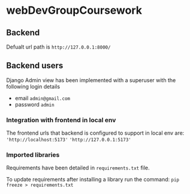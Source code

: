 # webDevGroupCoursework

## Backend

Defualt url path is `http://127.0.0.1:8000/`

## Backend users

Django Admin view has been implemented with a superuser with the following login details

- email `admin@gmail.com`
- password `admin`


### **Integration with frontend in local env**

The frontend urls that backend is configured to support in local env are:
`'http://localhost:5173'`
`'http://127.0.0.1:5173'`

### **Imported libraries**

Requirements have been detailed in `requirements.txt` file. 

To update requirements after installing a library run the command:
`pip freeze > requirements.txt`


